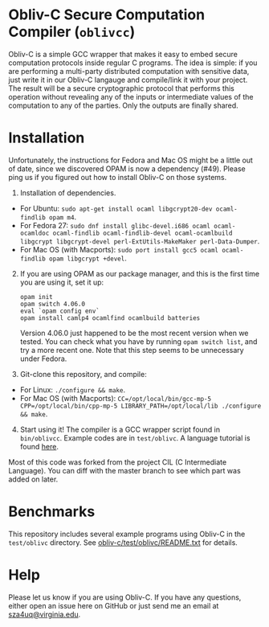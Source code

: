 Obliv-C Secure Computation Compiler (`oblivcc`)
===============================================

Obliv-C is a simple GCC wrapper that makes it easy to embed secure computation protocols inside regular C programs. The idea is simple: if you are performing a multi-party distributed computation with sensitive data, just write it in our Obliv-C langauge and compile/link it with your project. The result will be a secure cryptographic protocol that performs this operation without revealing any of the inputs or intermediate values of the computation to any of the parties. Only the outputs are finally shared.

# Installation
Unfortunately, the instructions for Fedora and Mac OS might be a little out of date, since we discovered OPAM is now a dependency (#49). Please ping us if you figured out how to install Obliv-C on those systems.

1. Installation of dependencies. 
  * For Ubuntu: `sudo apt-get install ocaml libgcrypt20-dev ocaml-findlib opam m4`.
  * For Fedora 27: `sudo dnf install glibc-devel.i686 ocaml ocaml-ocamldoc ocaml-findlib ocaml-findlib-devel ocaml-ocamlbuild libgcrypt libgcrypt-devel perl-ExtUtils-MakeMaker perl-Data-Dumper`.
  * For Mac OS (with Macports): `sudo port install gcc5 ocaml ocaml-findlib opam libgcrypt +devel`.

2. If you are using OPAM as our package manager, and this is the first time you are using it, set it up:
   ```
   opam init
   opam switch 4.06.0
   eval `opam config env`
   opam install camlp4 ocamlfind ocamlbuild batteries
   ```
   Version 4.06.0 just happened to be the most recent version when we tested. You can check what you have by running `opam switch list`, and try a more recent one.
   Note that this step seems to be unnecessary under Fedora.

3. Git-clone this repository, and compile:
  * For Linux: `./configure && make`.
  * For Mac OS (with Macports): `CC=/opt/local/bin/gcc-mp-5 CPP=/opt/local/bin/cpp-mp-5 LIBRARY_PATH=/opt/local/lib ./configure && make`.

4. Start using it! The compiler is a GCC wrapper script found in `bin/oblivcc`. Example codes are in `test/oblivc`. A language tutorial is found [here](http://goo.gl/TXzxD0).

Most of this code was forked from the project CIL (C Intermediate Language). You can diff with the master branch to see which part was added on later.

# Benchmarks

This repository includes several example programs using Obliv-C in the `test/oblivc` directory.  See [obliv-c/test/oblivc/README.txt](https://github.com/uvasrg/obliv-c/blob/obliv-c/test/oblivc/README.txt) for details. 

# Help

Please let us know if you are using Obliv-C.  If you have any questions, either open an issue here on GitHub or just send me an email at sza4uq@virginia.edu.
